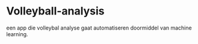 # Volleyball-analysis

een app die volleybal analyse gaat automatiseren doormiddel van machine learning.
